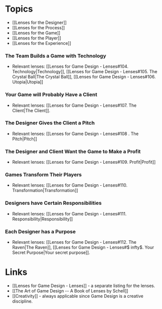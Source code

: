 # Topics 
* [[Lenses for the Designer]] 
* [[Lenses for the Process]]
* [[Lenses for the Game]]
* [[Lenses for the Player]]
* [[Lenses for the Experience]]

### The Team Builds a Game with Technology
* Relevant lenses: [[Lenses for Game Design - Lenses#104. Technology|Technology]], [[Lenses for Game Design - Lenses#105. The Crystal Ball|The Crystal Ball]], [[Lenses for Game Design - Lenses#106. Utopia|Utopia]] 

### Your Game will Probably Have a Client
* Relevant lenses: [[Lenses for Game Design - Lenses#107. The Client|The Client]].

### The Designer Gives the Client a Pitch 
* Relevant lenses: [[Lenses for Game Design - Lenses#108 . The Pitch|Pitch]]

### The Designer and Client Want the Game to Make a Profit
* Relevant lenses: [[Lenses for Game Design - Lenses#109. Profit|Profit]]

### Games Transform Their Players 
* Relevant lenses: [[Lenses for Game Design - Lenses#110. Transformation|Transformation]]

### Designers have Certain Responsibilities
* Relevant lenses: [[Lenses for Game Design - Lenses#111. Responsibility|Responsibility]]

### Each Designer has a Purpose
* Relevant lenses: [[Lenses for Game Design - Lenses#112. The Raven|The Raven]], [[Lenses for Game Design - Lenses#$ infty$. Your Secret Purpose|Your secret purpose]]. 

# Links
* [[Lenses for Game Design - Lenses]] - a separate listing for the lenses.
* [[The Art of Game Design -- A Book of Lenses by Schell]]
* [[Creativity]] - always applicable since Game Design is a creative discipline.
